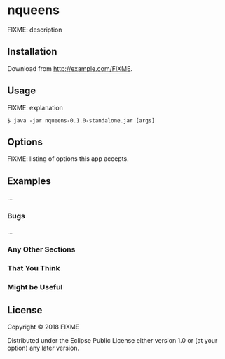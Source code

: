 # nqueens

FIXME: description

## Installation

Download from http://example.com/FIXME.

## Usage

FIXME: explanation

    $ java -jar nqueens-0.1.0-standalone.jar [args]

## Options

FIXME: listing of options this app accepts.

## Examples

...

### Bugs

...

### Any Other Sections
### That You Think
### Might be Useful

## License

Copyright © 2018 FIXME

Distributed under the Eclipse Public License either version 1.0 or (at
your option) any later version.
